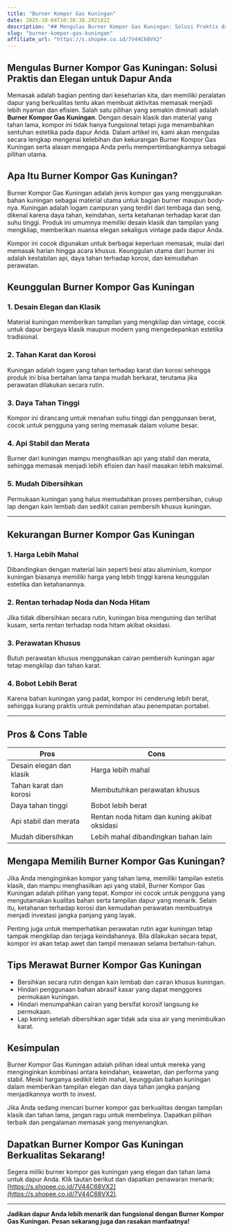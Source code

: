 ```yaml
---
title: "Burner Kompor Gas Kuningan"
date: 2025-10-04T10:38:38.292182Z
description: "## Mengulas Burner Kompor Gas Kuningan: Solusi Praktis dan Elegan untuk Dapur Anda..."
slug: "burner-kompor-gas-kuningan"
affiliate_url: "https://s.shopee.co.id/7V44C68VX2"
---
```

## Mengulas Burner Kompor Gas Kuningan: Solusi Praktis dan Elegan untuk Dapur Anda

Memasak adalah bagian penting dari keseharian kita, dan memiliki peralatan dapur yang berkualitas tentu akan membuat aktivitas memasak menjadi lebih nyaman dan efisien. Salah satu pilihan yang semakin diminati adalah **Burner Kompor Gas Kuningan**. Dengan desain klasik dan material yang tahan lama, kompor ini tidak hanya fungsional tetapi juga menambahkan sentuhan estetika pada dapur Anda. Dalam artikel ini, kami akan mengulas secara lengkap mengenai kelebihan dan kekurangan Burner Kompor Gas Kuningan serta alasan mengapa Anda perlu mempertimbangkannya sebagai pilihan utama.

## Apa Itu Burner Kompor Gas Kuningan?

Burner Kompor Gas Kuningan adalah jenis kompor gas yang menggunakan bahan kuningan sebagai material utama untuk bagian burner maupun body-nya. Kuningan adalah logam campuran yang terdiri dari tembaga dan seng, dikenal karena daya tahan, keindahan, serta ketahanan terhadap karat dan suhu tinggi. Produk ini umumnya memiliki desain klasik dan tampilan yang mengkilap, memberikan nuansa elegan sekaligus vintage pada dapur Anda.

Kompor ini cocok digunakan untuk berbagai keperluan memasak, mulai dari memasak harian hingga acara khusus. Keunggulan utama dari burner ini adalah kestabilan api, daya tahan terhadap korosi, dan kemudahan perawatan.

## Keunggulan Burner Kompor Gas Kuningan

### 1. Desain Elegan dan Klasik
Material kuningan memberikan tampilan yang mengkilap dan vintage, cocok untuk dapur bergaya klasik maupun modern yang mengedepankan estetika tradisional.

### 2. Tahan Karat dan Korosi
Kuningan adalah logam yang tahan terhadap karat dan korosi sehingga produk ini bisa bertahan lama tanpa mudah berkarat, terutama jika perawatan dilakukan secara rutin.

### 3. Daya Tahan Tinggi
Kompor ini dirancang untuk menahan suhu tinggi dan penggunaan berat, cocok untuk pengguna yang sering memasak dalam volume besar.

### 4. Api Stabil dan Merata
Burner dari kuningan mampu menghasilkan api yang stabil dan merata, sehingga memasak menjadi lebih efisien dan hasil masakan lebih maksimal.

### 5. Mudah Dibersihkan
Permukaan kuningan yang halus memudahkan proses pembersihan, cukup lap dengan kain lembab dan sedikit cairan pembersih khusus kuningan.

---

## Kekurangan Burner Kompor Gas Kuningan

### 1. Harga Lebih Mahal
Dibandingkan dengan material lain seperti besi atau aluminium, kompor kuningan biasanya memiliki harga yang lebih tinggi karena keunggulan estetika dan ketahanannya.

### 2. Rentan terhadap Noda dan Noda Hitam
Jika tidak dibersihkan secara rutin, kuningan bisa menguning dan terlihat kusam, serta rentan terhadap noda hitam akibat oksidasi.

### 3. Perawatan Khusus
Butuh perawatan khusus menggunakan cairan pembersih kuningan agar tetap mengkilap dan tahan karat.

### 4. Bobot Lebih Berat
Karena bahan kuningan yang padat, kompor ini cenderung lebih berat, sehingga kurang praktis untuk pemindahan atau penempatan portabel.

---

## Pros & Cons Table

| **Pros**                                           | **Cons**                                               |
|-----------------------------------------------------|-------------------------------------------------------|
| Desain elegan dan klasik                          | Harga lebih mahal                                   |
| Tahan karat dan korosi                            | Membutuhkan perawatan khusus                        |
| Daya tahan tinggi                                | Bobot lebih berat                                   |
| Api stabil dan merata                            | Rentan noda hitam dan kuning akibat oksidasi       |
| Mudah dibersihkan                                | Lebih mahal dibandingkan bahan lain                |

## Mengapa Memilih Burner Kompor Gas Kuningan?

Jika Anda menginginkan kompor yang tahan lama, memiliki tampilan estetis klasik, dan mampu menghasilkan api yang stabil, Burner Kompor Gas Kuningan adalah pilihan yang tepat. Kompor ini cocok untuk pengguna yang mengutamakan kualitas bahan serta tampilan dapur yang menarik. Selain itu, ketahanan terhadap korosi dan kemudahan perawatan membuatnya menjadi investasi jangka panjang yang layak.

Penting juga untuk memperhatikan perawatan rutin agar kuningan tetap tampak mengkilap dan terjaga keindahannya. Bila dilakukan secara tepat, kompor ini akan tetap awet dan tampil menawan selama bertahun-tahun.

## Tips Merawat Burner Kompor Gas Kuningan

- Bersihkan secara rutin dengan kain lembab dan cairan khusus kuningan.
- Hindari penggunaan bahan abrasif kasar yang dapat menggores permukaan kuningan.
- Hindari menumpahkan cairan yang bersifat korosif langsung ke permukaan.
- Lap kering setelah dibersihkan agar tidak ada sisa air yang menimbulkan karat.

## Kesimpulan

Burner Kompor Gas Kuningan adalah pilihan ideal untuk mereka yang menginginkan kombinasi antara keindahan, keawetan, dan performa yang stabil. Meski harganya sedikit lebih mahal, keunggulan bahan kuningan dalam memberikan tampilan elegan dan daya tahan jangka panjang menjadikannya worth to invest.

Jika Anda sedang mencari burner kompor gas berkualitas dengan tampilan klasik dan tahan lama, jangan ragu untuk membelinya. Dapatkan pilihan terbaik dan pengalaman memasak yang menyenangkan.

## Dapatkan Burner Kompor Gas Kuningan Berkualitas Sekarang!

Segera miliki burner kompor gas kuningan yang elegan dan tahan lama untuk dapur Anda. Klik tautan berikut dan dapatkan penawaran menarik: [https://s.shopee.co.id/7V44C68VX2](https://s.shopee.co.id/7V44C68VX2).

---

**Jadikan dapur Anda lebih menarik dan fungsional dengan Burner Kompor Gas Kuningan. Pesan sekarang juga dan rasakan manfaatnya!**